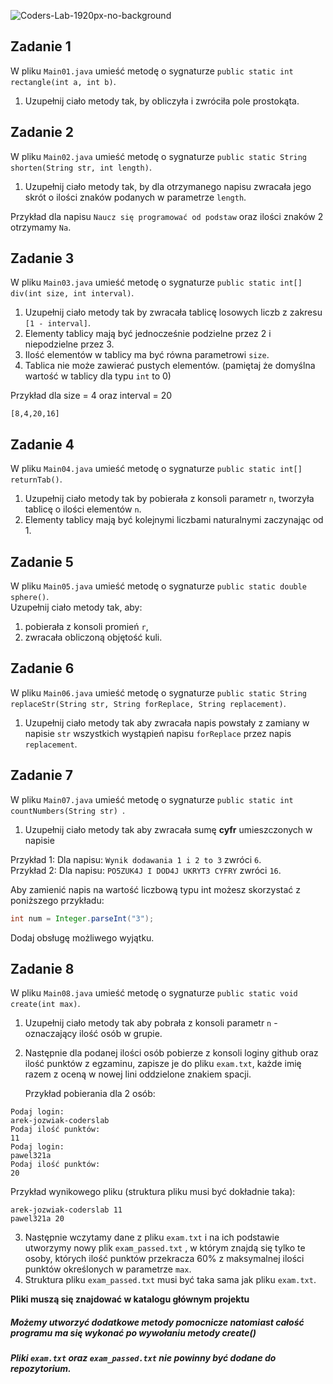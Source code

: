 ![Coders-Lab-1920px-no-background](https://user-images.githubusercontent.com/152855/73064373-5ed69780-3ea1-11ea-8a71-3d370a5e7dd8.png)


## Zadanie 1 

W pliku `Main01.java` umieść metodę o sygnaturze `public static int rectangle(int a, int b)`.

1. Uzupełnij ciało metody tak, by obliczyła i zwróciła pole prostokąta.

## Zadanie 2

W pliku `Main02.java` umieść metodę o sygnaturze `public static String shorten(String str, int length)`.

1. Uzupełnij ciało metody tak, by dla otrzymanego napisu zwracała jego skrót o ilości znaków podanych w parametrze `length`.

Przykład dla napisu `Naucz się programować od podstaw` oraz ilości znaków 2 otrzymamy `Na`. 

## Zadanie 3

W pliku `Main03.java` umieść metodę o sygnaturze `public static int[] div(int size, int interval)`.

1. Uzupełnij ciało metody tak by zwracała tablicę losowych liczb z zakresu `[1 - interval]`.
2. Elementy tablicy mają być jednocześnie podzielne przez 2 i niepodzielne przez 3.
3. Ilość elementów w tablicy ma być równa parametrowi `size`.
4. Tablica nie może zawierać pustych elementów. (pamiętaj że domyślna wartość w tablicy dla typu `int` to 0)

Przykład dla size = 4  oraz interval = 20 
```
[8,4,20,16]
```

## Zadanie 4

W pliku `Main04.java` umieść metodę o sygnaturze `public static int[] returnTab()`.

1. Uzupełnij ciało metody tak by pobierała z konsoli parametr `n`, tworzyła tablicę o ilości elementów `n`.
2. Elementy tablicy mają być kolejnymi liczbami naturalnymi zaczynając od 1.

## Zadanie 5 

W pliku `Main05.java` umieść metodę o sygnaturze `public static double sphere()`.  
Uzupełnij ciało metody tak, aby:

1. pobierała z konsoli promień `r`,
2. zwracała obliczoną objętość kuli.

## Zadanie 6

W pliku `Main06.java` umieść metodę o sygnaturze `public static String replaceStr(String str, String forReplace, String replacement)`.
1. Uzupełnij ciało metody tak aby zwracała napis powstały z zamiany w napisie `str`
 wszystkich wystąpień napisu `forReplace` przez napis `replacement`.

## Zadanie 7

W pliku `Main07.java` umieść metodę o sygnaturze `public static int countNumbers(String str) `.

1. Uzupełnij ciało metody tak aby zwracała sumę **cyfr** umieszczonych w napisie

Przykład 1: Dla napisu: `Wynik dodawania 1 i 2 to 3` zwróci `6`.  
Przykład 2: Dla napisu: `PO5ZUK4J I DOD4J UKRYT3 CYFRY` zwróci `16`. 

Aby zamienić napis na wartość liczbową typu int możesz skorzystać z poniższego przykładu:
```java
int num = Integer.parseInt("3");
```
Dodaj obsługę możliwego wyjątku.

## Zadanie 8

W pliku `Main08.java` umieść metodę o sygnaturze `public static void create(int max)`.

1. Uzupełnij ciało metody tak aby pobrała z konsoli parametr `n` - oznaczający ilość osób w grupie.
2. Następnie dla podanej ilości osób pobierze z konsoli loginy github oraz ilość punktów z egzaminu, 
zapisze je do pliku `exam.txt`, każde imię razem z oceną w nowej lini oddzielone znakiem spacji.

    Przykład pobierania dla 2 osób:
    
 ```
 Podaj login:
 arek-jozwiak-coderslab
 Podaj ilość punktów:
 11
 Podaj login:
 pawel321a
 Podaj ilość punktów:
 20
 ```
    
 Przykład wynikowego pliku (struktura pliku musi być dokładnie taka):
 ```
 arek-jozwiak-coderslab 11
 pawel321a 20
 ```

3. Następnie wczytamy dane z pliku `exam.txt` i na ich podstawie utworzymy nowy plik `exam_passed.txt` ,
w którym znajdą się tylko te osoby, których ilość punktów przekracza 60% z maksymalnej ilości punktów określonych w parametrze `max`.
4. Struktura pliku `exam_passed.txt` musi być taka sama jak pliku `exam.txt`.

**Pliki muszą się znajdować w katalogu głównym projektu**

##### Możemy utworzyć dodatkowe metody pomocnicze natomiast całość programu ma się wykonać po wywołaniu metody create()
##### Pliki `exam.txt` oraz `exam_passed.txt` nie powinny być dodane do repozytorium.
